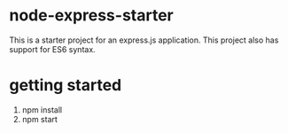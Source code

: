 # node-express-starter

This is a starter project for an express.js application.  This project also has support for ES6 syntax.

# getting started
1. npm install
2. npm start


